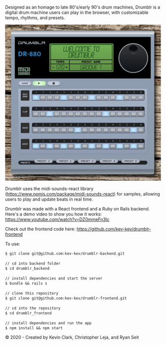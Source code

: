 Designed as an homage to late 80's/early 90's drum machines, Drumblr is a digital drum machine users can play in the browser, with customizable tempo, rhythms, and presets.

<img src="drumblr-image.png" alt="Drumblr" width="700"/>

Drumblr uses the midi-sounds-react library (https://www.npmjs.com/package/midi-sounds-react) for samples, allowing users to play and update beats in real time.

Drumblr was made with a React frontend and a Ruby on Rails backend. Here's a demo video to show you how it works: https://www.youtube.com/watch?v=DZ0mmeFn3Ic

Check out the frontend code here: https://github.com/kev-kev/drumblr-frontend

To use: 

```// clone backend first
$ git clone git@github.com:kev-kev/drumblr-backend.git

// cd into backend folder
$ cd drumblr_backend

// install dependencies and start the server
$ bundle && rails s

// clone this repository
$ git clone git@github.com:kev-kev/drumblr-frontend.git 

// cd into the repository
$ cd drumblr_frontend

// install dependencies and run the app
$ npm install && npm start
```
© 2020 - Created by Kevin Clark, Christopher Leja, and Ryan Seit


